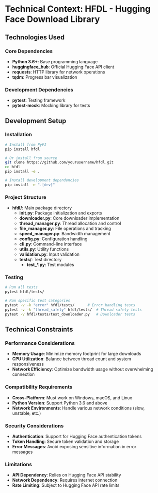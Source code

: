 # Technical Context: HFDL - Hugging Face Download Library

## Technologies Used

### Core Dependencies
- **Python 3.6+**: Base programming language
- **huggingface_hub**: Official Hugging Face API client
- **requests**: HTTP library for network operations
- **tqdm**: Progress bar visualization

### Development Dependencies
- **pytest**: Testing framework
- **pytest-mock**: Mocking library for tests

## Development Setup

### Installation
```bash
# Install from PyPI
pip install hfdl

# Or install from source
git clone https://github.com/yourusername/hfdl.git
cd hfdl
pip install -e .

# Install development dependencies
pip install -e ".[dev]"
```

### Project Structure
- **hfdl/**: Main package directory
  - **__init__.py**: Package initialization and exports
  - **downloader.py**: Core downloader implementation
  - **thread_manager.py**: Thread allocation and control
  - **file_manager.py**: File operations and tracking
  - **speed_manager.py**: Bandwidth management
  - **config.py**: Configuration handling
  - **cli.py**: Command-line interface
  - **utils.py**: Utility functions
  - **validation.py**: Input validation
  - **tests/**: Test directory
    - **test_*.py**: Test modules

### Testing
```bash
# Run all tests
pytest hfdl/tests/

# Run specific test categories
pytest -v -k "error" hfdl/tests/      # Error handling tests
pytest -v -k "thread_safety" hfdl/tests/  # Thread safety tests
pytest -v hfdl/tests/test_downloader.py   # Downloader tests
```

## Technical Constraints

### Performance Considerations
- **Memory Usage**: Minimize memory footprint for large downloads
- **CPU Utilization**: Balance between thread count and system responsiveness
- **Network Efficiency**: Optimize bandwidth usage without overwhelming connection

### Compatibility Requirements
- **Cross-Platform**: Must work on Windows, macOS, and Linux
- **Python Version**: Support Python 3.6 and above
- **Network Environments**: Handle various network conditions (slow, unstable, etc.)

### Security Considerations
- **Authentication**: Support for Hugging Face authentication tokens
- **Token Handling**: Secure token validation and storage
- **Error Messages**: Avoid exposing sensitive information in error messages

### Limitations
- **API Dependency**: Relies on Hugging Face API stability
- **Network Dependency**: Requires internet connection
- **Rate Limiting**: Subject to Hugging Face API rate limits